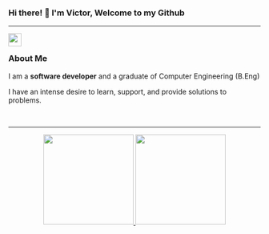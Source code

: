 ### Hi there! 👋  I'm Victor, Welcome to my Github

 <hr >
 <a href="mailto:victorudochukwu200@gmail.com">
  <img align="left" width="26px" src="https://cdn.jsdelivr.net/npm/simple-icons@v3/icons/gmail.svg" />
  </a>

<br>

### About Me
I am a **software developer** and a graduate of Computer Engineering (B.Eng)

I have an intense desire to learn, support, and provide solutions to problems.

<br>
<hr>

<div align="center">
  <a href="https://github.com/udodinho">
    <img height="180em" src="https://github-readme-stats.vercel.app/api?username=udodinho&show_icons=true&theme=radical&include_all_commits=true&count_private=true" />
     <img height="180em" src="https://github-readme-stats.vercel.app/api/top-langs/?username=udodinho&layout=compact&langs_count=7&theme=radical" />
  </div>
